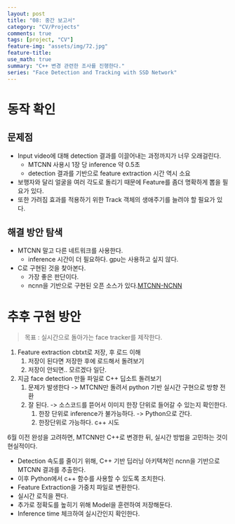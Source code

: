 ```yaml
---
layout: post
title: "08: 중간 보고서"
category: "CV/Projects"
comments: true
tags: [project, "CV"]
feature-img: "assets/img/72.jpg"
feature-title:
use_math: true
summary: "C++ 변경 관련한 조사를 진행한다."
series: "Face Detection and Tracking with SSD Network"
---
```


# 동작 확인



## 문제점

* Input video에 대해 detection 결과를 이끌어내는 과정까지가 너무 오래걸린다.
  * MTCNN 사용시 1장 당 inference 약 0.5초
  * detection 결과를 기반으로 feature extraction 시간 역시 소요
* 보행자와 달리 얼굴을 여러 각도로 돌리기 때문에 Feature를 좀더 명확하게 뽑을 필요가 있다.
* 또한 가려짐 효과를 적용하기 위한 Track 객체의 생애주기를 늘려야 할 필요가 있다.


## 해결 방안 탐색

* MTCNN 말고 다른 네트워크를 사용한다.
  * inference 시간이 더 필요하다. gpu는 사용하고 싶지 않다.
* C로 구현된 것을 찾아본다.
  * 가장 좋은 판단이다.
  * ncnn을 기반으로 구현된 오픈 소스가 있다.[MTCNN-NCNN](https://github.com/LicheeX/MTCNN-NCNN)

# 추후 구현 방안
> 목표 : 실시간으로 돌아가는 face tracker를 제작한다.

1. Feature extraction cbtxt로 저장, 후 로드 이해
   1. 저장이 된다면 저장한 후에 로드해서 돌려보기
   2. 저장이 안되면.. 모르겠다 일단.
2. 지금 face detection 만들 파일로 C++ 딥소트 돌려보기
   1. 문제가 발생한다 -> MTCNN만 돌려서 python 기반 실시간 구현으로 방향 전환
   2. 잘 된다. -> 소스코드를 뜯어서 이미지 한장 단위로 들어갈 수 있는지 확인한다.
      1. 한장 단위로 inference가 불가능하다. -> Python으로 간다.
      2. 한장단위로 가능하다. c++ 시도

6월 이전 완성을 고려하면, MTCNN만 C++로 변경한 뒤, 실시간 방법을 고민하는 것이 현실적이다.


* Detection 속도를 줄이기 위해, C++ 기반 딥러닝 아키텍쳐인 ncnn을 기반으로 MTCNN 결과를 추출한다.
* 이후 Python에서 c++ 함수를 사용할 수 있도록 조치한다.
* Feature Extraction을 가중치 파일로 변환한다.
* 실시간 로직을 짠다.
* 추가로 정확도를 높히기 위해 Model을 훈련하여 저장해둔다.
* Inference time 체크하여 실시간인지 확인한다.
